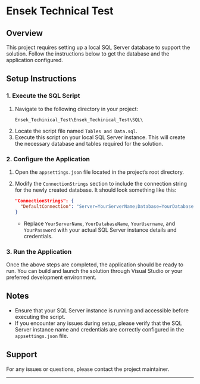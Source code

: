# Ensek Technical Test

## Overview
This project requires setting up a local SQL Server database to support the solution. Follow the instructions below to get the database and the application configured.

## Setup Instructions

### 1. Execute the SQL Script
1. Navigate to the following directory in your project:
   ```
   Ensek_Techinical_Test\Ensek_Techinical_Test\SQL\
   ```
2. Locate the script file named `Tables and Data.sql`.
3. Execute this script on your local SQL Server instance. This will create the necessary database and tables required for the solution.

### 2. Configure the Application
1. Open the `appsettings.json` file located in the project’s root directory.
2. Modify the `ConnectionStrings` section to include the connection string for the newly created database. It should look something like this:

   ```json
   "ConnectionStrings": {
     "DefaultConnection": "Server=YourServerName;Database=YourDatabaseName;User Id=YourUsername;Password=YourPassword;"
   }
   ```
   - Replace `YourServerName`, `YourDatabaseName`, `YourUsername`, and `YourPassword` with your actual SQL Server instance details and credentials.

### 3. Run the Application
Once the above steps are completed, the application should be ready to run. You can build and launch the solution through Visual Studio or your preferred development environment.

## Notes
- Ensure that your SQL Server instance is running and accessible before executing the script.
- If you encounter any issues during setup, please verify that the SQL Server instance name and credentials are correctly configured in the `appsettings.json` file.

## Support
For any issues or questions, please contact the project maintainer.

---

